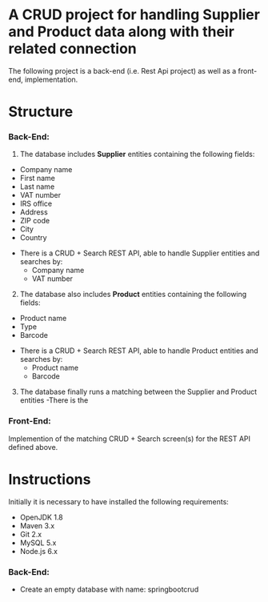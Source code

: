 # A CRUD project for handling Supplier and Product data along with their related connection

The following project is a back-end (i.e. Rest Api project) as well as a front-end, implementation.

# Structure

### Back-End:

1. The database includes **Supplier** entities containing the following fields:
  * Company name
  * First name
  * Last name
  * VAT number
  * IRS office
  * Address
  * ZIP code
  * City
  * Country
  - There is a CRUD + Search REST API, able to handle Supplier entities and searches by:
    - Company name
    - VAT number

2. The database also includes **Product** entities containing the following fields:
  * Product name
  * Type
  * Barcode
  - There is a CRUD + Search REST API, able to handle Product entities and searches by:
    - Product name
    - Barcode

3. The database finally runs a matching between the Supplier and Product entities
-There is the 

### Front-End:
Implemention of the matching CRUD + Search screen(s) for the REST API defined above.

# Instructions
Initially it is necessary to have installed the following requirements:
* OpenJDK 1.8
* Maven 3.x
* Git 2.x
* MySQL 5.x
* Node.js 6.x

### Back-End:
- Create an empty database with name: springbootcrud
